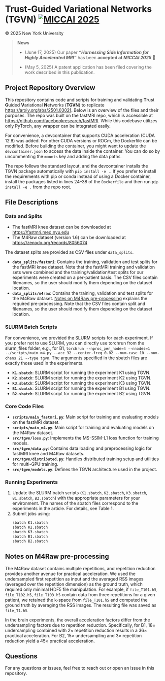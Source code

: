 # Trust-Guided Variational Networks (TGVN) [![MICCAI 2025](https://img.shields.io/badge/MICCAI-2025-blue)](#citation)

© 2025 New York University

> **News**
> 
>  - (June 17, 2025) Our paper **_“Harnessing Side Information for Highly Accelerated MRI”_** has been **accepted at *MICCAI 2025*** 🎉  
> 
> - (May 5, 2025) A patent application has been filed covering the work described in this publication.

## Project Repository Overview

This repository contains code and scripts for training and validating **T**rust **G**uided **V**ariational **N**etworks (**TGVN**) to replicate https://arxiv.org/abs/2501.03021. Below is an overview of the files and their purposes. The repo was built on the fastMRI repo, which is accessible at https://github.com/facebookresearch/fastMRI. While this codebase utilizes only PyTorch, any wrapper can be integrated easily.

For convenience, a devcontainer that supports CUDA acceleration (CUDA 12.8) was added. For other CUDA versions or ROCm, the Dockerfile can be modified. Before building the container, you might want to update the `devcontainer.json` to access the data inside the container. You can do so by uncommenting the `mounts` key and adding the data paths.

The repo follows the standard layout, and the devcontainer installs the TGVN package automatically with `pip install -e .`. If you prefer to install the requirements with pip or conda instead of using a Docker container, install the packages listed in lines 24–38 of the `Dockerfile` and then run `pip install -e .` from the repo root.  

## File Descriptions

### Data and Splits
* The fastMRI knee dataset can be downloaded at https://fastmri.med.nyu.edu
* The M4Raw dataset (version 1.6) can be downloaded at https://zenodo.org/records/8056074

The dataset splits are provided as CSV files under `data_splits`.
- **`data_splits/fastmri`**: Contains the training, validation and test splits for the fastMRI knee dataset. Note that the fastMRI training and validation sets were combined and the training/validation/test splits for our experiments were created on a per-patient basis. The CSV files contain filenames, so the user should modify them depending on the dataset location.
- **`data_splits/m4raw`**: Contains the training, validation and test splits for the M4Raw dataset. [Notes on M4Raw pre-processing](#m4raw_preprocessing) explains the required pre-processing. Note that the CSV files contain split and filenames, so the user should modify them depending on the dataset location.

### SLURM Batch Scripts
For convenience, we provided the SLURM scripts for each experiment. If you prefer not to use SLURM, you can directly use torchrun from the slurm_files folder, e.g., for B1, `torchrun --nproc_per_node=4 --nnodes=1 ../scripts/main_m4.py --acc 32 --center-freq 0.02 --num-casc 10 --num-chans 21 --type tgvn`. The arguments specified in the sbatch files are exactly those used in the experiments.
- **`K1.sbatch`**: SLURM script for running the experiment K1 using TGVN.
- **`K2.sbatch`**: SLURM script for running the experiment K2 using TGVN.
- **`K3.sbatch`**: SLURM script for running the experiment K3 using TGVN.
- **`B1.sbatch`**: SLURM script for running the experiment B1 using TGVN.
- **`B2.sbatch`**: SLURM script for running the experiment B2 using TGVN.

### Core Code Files
- **`scripts/main_fastmri.py`**: Main script for training and evaluating models on the fastMRI dataset.
- **`scripts/main_m4.py`**: Main script for training and evaluating models on the M4Raw dataset.
- **`src/tgvn/loss.py`**: Implements the MS-SSIM-L1 loss function for training models.
- **`src/tgvn/data.py`**: Contains data loading and preprocessing logic for fastMRI knee and M4Raw datasets.
- **`src/tgvn/distributed.py`**: Handles distributed training setup and utilities for multi-GPU training.
- **`src/tgvn/models.py`**: Defines the TGVN architecture used in the project.

### Running Experiments
1. Update the SLURM batch scripts (`K1.sbatch`, `K2.sbatch`, `K3.sbatch`, `B1.sbatch`, `B2.sbatch`) with the appropriate parameters for your environment. The names of the sbatch files correspond to the experiments in the article. For details, see Table 1.
2. Submit jobs using:
   ```bash
   sbatch K1.sbatch
   sbatch K2.sbatch
   sbatch K3.sbatch
   sbatch B1.sbatch
   sbatch B2.sbatch
   ```

## Notes on M4Raw pre-processing <a name="m4raw_preprocessing"> </a>

The M4Raw dataset contains multiple repetitions, and repetition reduction provides another avenue for practical acceleration. We used the undersampled first repetition as input and the averaged RSS images (averaged over the repetition dimension) as the ground truth, which required only minimal HDF5 file manipulation.
For example, if `file_T101.h5`, `file_T102.h5`, `file_T103.h5` contain data from three repetitions for a given patient, we retained the k-space from `file_T101.h5` and computed the ground truth by averaging the RSS images. The resulting file was saved as `file_T1.h5`.

In the brain experiments, the overall acceleration factors differ from the undersampling factors due to repetition reduction. Specifically, for B1, $18\times$ undersampling combined with $2\times$ repetition reduction results in a $36\times$ practical acceleration. For B2, $15\times$ undersampling and $3\times$ repetition reduction yield a $45\times$ practical acceleration.

## Questions
For any questions or issues, feel free to reach out or open an issue in this repository.
